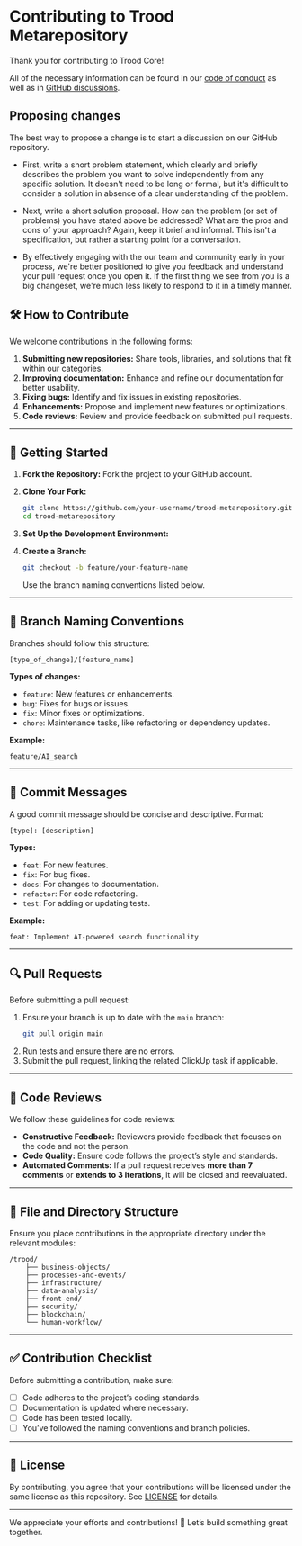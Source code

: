 # Contributing to Trood Metarepository

Thank you for contributing to Trood Core!

All of the necessary information can be found in our [code of conduct](https://www.notion.so/trood/Trood-Testament-4a08910e65c04cf39253d0fb8f06ef59) as well as in [GitHub discussions](https://github.com/orgs/TroodInc/discussions).

## Proposing changes

The best way to propose a change is to start a discussion on our GitHub repository.

- First, write a short problem statement, which clearly and briefly describes the problem you want to solve independently from any specific solution. It doesn't need to be long or formal, but it's difficult to consider a solution in absence of a clear understanding of the problem.

- Next, write a short solution proposal. How can the problem (or set of problems) you have stated above be addressed? What are the pros and cons of your approach? Again, keep it brief and informal. This isn't a specification, but rather a starting point for a conversation.

- By effectively engaging with the our team and community early in your process, we're better positioned to give you feedback and understand your pull request once you open it. If the first thing we see from you is a big changeset, we're much less likely to respond to it in a timely manner.

## 🛠 **How to Contribute**

We welcome contributions in the following forms:

1. **Submitting new repositories:** Share tools, libraries, and solutions that fit within our categories.
2. **Improving documentation:** Enhance and refine our documentation for better usability.
3. **Fixing bugs:** Identify and fix issues in existing repositories.
4. **Enhancements:** Propose and implement new features or optimizations.
5. **Code reviews:** Review and provide feedback on submitted pull requests.

---

## 🚀 **Getting Started**

1. **Fork the Repository:** Fork the project to your GitHub account.
2. **Clone Your Fork:**
   ```bash
   git clone https://github.com/your-username/trood-metarepository.git
   cd trood-metarepository
   ```
3. **Set Up the Development Environment:**

4. **Create a Branch:**
   ```bash
   git checkout -b feature/your-feature-name
   ```
   Use the branch naming conventions listed below.

---

## 📝 **Branch Naming Conventions**

Branches should follow this structure:

```
[type_of_change]/[feature_name]
```

**Types of changes:**

- `feature`: New features or enhancements.
- `bug`: Fixes for bugs or issues.
- `fix`: Minor fixes or optimizations.
- `chore`: Maintenance tasks, like refactoring or dependency updates.

**Example:**

```
feature/AI_search
```

---

## 🔄 **Commit Messages**

A good commit message should be concise and descriptive. Format:

```
[type]: [description]
```

**Types:**

- `feat`: For new features.
- `fix`: For bug fixes.
- `docs`: For changes to documentation.
- `refactor`: For code refactoring.
- `test`: For adding or updating tests.

**Example:**

```
feat: Implement AI-powered search functionality
```

---

## 🔍 **Pull Requests**

Before submitting a pull request:

1. Ensure your branch is up to date with the `main` branch:
   ```bash
   git pull origin main
   ```
2. Run tests and ensure there are no errors.
3. Submit the pull request, linking the related ClickUp task if applicable.

---

## 🔧 **Code Reviews**

We follow these guidelines for code reviews:

- **Constructive Feedback:** Reviewers provide feedback that focuses on the code and not the person.
- **Code Quality:** Ensure code follows the project’s style and standards.
- **Automated Comments:** If a pull request receives **more than 7 comments** or **extends to 3 iterations**, it will be closed and reevaluated.

---

## 📂 **File and Directory Structure**

Ensure you place contributions in the appropriate directory under the relevant modules:

```
/trood/
    ├── business-objects/
    ├── processes-and-events/
    ├── infrastructure/
    ├── data-analysis/
    ├── front-end/
    ├── security/
    ├── blockchain/
    └── human-workflow/
```

---

## ✅ **Contribution Checklist**

Before submitting a contribution, make sure:

- [ ] Code adheres to the project’s coding standards.
- [ ] Documentation is updated where necessary.
- [ ] Code has been tested locally.
- [ ] You’ve followed the naming conventions and branch policies.

---

## 📜 **License**

By contributing, you agree that your contributions will be licensed under the same license as this repository. See [LICENSE](./LICENSE) for details.

---

We appreciate your efforts and contributions! 🎉 Let’s build something great together.
